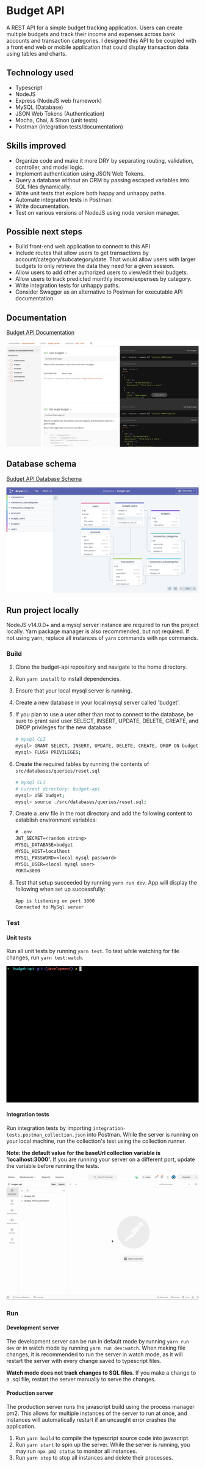 # Budget API

A REST API for a simple budget tracking application. Users can create multiple budgets and track their income and expenses across bank accounts and transaction categories. I designed this API to be coupled with a front end web or mobile application that could display transaction data using tables and charts.

## Technology used

- Typescript
- NodeJS
- Express (NodeJS web framework)
- MySQL (Database)
- JSON Web Tokens (Authentication)
- Mocha, Chai, & Sinon (unit tests)
- Postman (integration tests/documentation)

## Skills improved

- Organize code and make it more DRY by separating routing, validation, controller, and model logic.
- Implement authentication using JSON Web Tokens.
- Query a database without an ORM by passing escaped variables into SQL files dynamically.
- Write unit tests that explore both happy and unhappy paths.
- Automate integration tests in Postman.
- Write documentation.
- Test on various versions of NodeJS using node version manager.

## Possible next steps

- Build front-end web application to connect to this API
- Include routes that allow users to get transactions by account/category/subcategory/date. That would allow users with larger budgets to only retrieve the data they need for a given session.
- Allow users to add other authorized users to view/edit their budgets.
- Allow users to track predicted monthly income/expenses by category.
- Write integration tests for unhappy paths.
- Consider Swagger as an alternative to Postman for executable API documentation.

## Documentation

[Budget API Documentation](https://documenter.getpostman.com/view/14663488/TzJuAdH2)

[![Budget API Documentation](images/APIDocumentation.jpg)](https://documenter.getpostman.com/view/14663488/TzJuAdH2)

## Database schema

[Budget API Database Schema](https://drawsql.app/shane-mcfadden/diagrams/budget-api)

[![Budget API Database Schema](images/databaseSchema.jpg)](https://drawsql.app/shane-mcfadden/diagrams/budget-api)

## Run project locally

NodeJS v14.0.0+ and a mysql server instance are required to run the project locally. Yarn package manager is also recommended, but not required. If not using yarn, replace all instances of `yarn` commands with `npm` commands.

### Build

1. Clone the budget-api repository and navigate to the home directory.
2. Run `yarn install` to install dependencies.
3. Ensure that your local mysql server is running.
4. Create a new database in your local mysql server called 'budget'.
5. If you plan to use a user other than root to connect to the database, be sure to grant said user SELECT, INSERT, UPDATE, DELETE, CREATE, and DROP privileges for the new database.

   ```sh
   # mysql CLI
   mysql> GRANT SELECT, INSERT, UPDATE, DELETE, CREATE, DROP ON budget.* TO '<user>'@'localhost';
   mysql> FLUSH PRIVILEGES;
   ```

6. Create the required tables by running the contents of `src/databases/queries/reset.sql`

   ```sh
   # mysql CLI
   # current directory: budget-api
   mysql> USE budget;
   mysql> source ./src/databases/queries/reset.sql;
   ```

7. Create a .env file in the root directory and add the following content to establish environment variables:

   ```txt
   # .env
   JWT_SECRET=<random string>
   MYSQL_DATABASE=budget
   MYSQL_HOST=localhost
   MYSQL_PASSWORD=<local mysql password>
   MYSQL_USER=<local mysql user>
   PORT=3000
   ```

8. Test that setup succeeded by running `yarn run dev`. App will display the following when set up successfully:

   ```sh
   App is listening on port 3000
   Connected to MySql server
   ```

### Test

#### Unit tests

Run all unit tests by running `yarn test`. To test while watching for file changes, run `yarn test:watch`.

![Run unit tests](images/unitTests.gif)

#### Integration tests

Run integration tests by importing `integration-tests.postman_collection.json` into Postman. While the server is running on your local machine, run the collection's test using the collection runner.

**Note: the default value for the baseUrl collection variable is 'localhost:3000'.** If you are running your server on a different port, update the variable before running the tests.

![Run integration tests](images/integrationTests.gif)

### Run

#### Development server

The development server can be run in default mode by running `yarn run dev` or in watch mode by running `yarn run dev:watch`. When making file changes, it is recommended to run the server in watch mode, as it will restart the server with every change saved to typescript files.

**Watch mode does not track changes to SQL files.** If you make a change to a .sql file, restart the server manually to serve the changes.

#### Production server

The production server runs the javascript build using the process manager pm2. This allows for multiple instances of the server to run at once, and instances will automatically restart if an uncaught error crashes the application.

1. Run `yarn build` to compile the typescript source code into javascript.
2. Run `yarn start` to spin up the server. While the server is running, you may run `npx pm2 status` to monitor all instances.
3. Run `yarn stop` to stop all instances and delete their processes.
